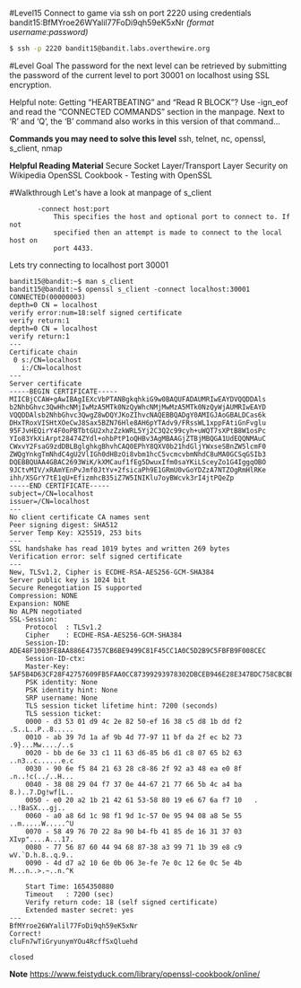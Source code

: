 #Level15
Connect to game via ssh on port 2220 using credentials bandit15:BfMYroe26WYalil77FoDi9qh59eK5xNr
_(format username:password)_
```sh
$ ssh -p 2220 bandit15@bandit.labs.overthewire.org
```

#Level Goal
The password for the next level can be retrieved by submitting the password of the current level to port 30001 on localhost using SSL encryption.

Helpful note: Getting “HEARTBEATING” and “Read R BLOCK”? Use -ign_eof and read the “CONNECTED COMMANDS” section in the manpage. Next to ‘R’ and ‘Q’, the ‘B’ command also works in this version of that command…

**Commands you may need to solve this level**
ssh, telnet, nc, openssl, s_client, nmap

**Helpful Reading Material**
Secure Socket Layer/Transport Layer Security on Wikipedia
OpenSSL Cookbook - Testing with OpenSSL

#Walkthrough
Let's have a look at manpage of s_client
```
       -connect host:port
           This specifies the host and optional port to connect to. If not
           specified then an attempt is made to connect to the local host on
           port 4433.
```
Lets try connecting to localhost port 30001
```
bandit15@bandit:~$ man s_client
bandit15@bandit:~$ openssl s_client -connect localhost:30001
CONNECTED(00000003)
depth=0 CN = localhost
verify error:num=18:self signed certificate
verify return:1
depth=0 CN = localhost
verify return:1
---
Certificate chain
 0 s:/CN=localhost
   i:/CN=localhost
---
Server certificate
-----BEGIN CERTIFICATE-----
MIICBjCCAW+gAwIBAgIEXcVbPTANBgkqhkiG9w0BAQUFADAUMRIwEAYDVQQDDAls
b2NhbGhvc3QwHhcNMjIwMzA5MTk0NzQyWhcNMjMwMzA5MTk0NzQyWjAUMRIwEAYD
VQQDDAlsb2NhbGhvc3QwgZ8wDQYJKoZIhvcNAQEBBQADgY0AMIGJAoGBALDCas6k
DHxTRoxVISHtXOeCwJ8Sax5BZN76Hle8AH6pYTAdv9/FRssWL1xppFAtiGnFvglu
95FJvHEQirY4F0oPBTbtGU2xhzZzkWRL5Yj2C3Q2c99cyh+uWQT7sXPtB8W1osPc
YIo83YkXiArpt28474ZYdl+ohbPtP1oQHBv3AgMBAAGjZTBjMBQGA1UdEQQNMAuC
CWxvY2FsaG9zdDBLBglghkgBhvhCAQ0EPhY8QXV0b21hdGljYWxseSBnZW5lcmF0
ZWQgYnkgTmNhdC4gU2VlIGh0dHBzOi8vbm1hcC5vcmcvbmNhdC8uMA0GCSqGSIb3
DQEBBQUAA4GBAC2693WiK/kXMCauf1fEg5DwuxIfm0saYKiLSceyZo1G4IggqOBO
9JCtvMIV/xRAmYEnPvJmf0JtYv+2fsicaPh9E1GRmU0vGoYDZzA7NTZOgRmHlRKe
ihh/XSGrY7tE1qU+EfizmhcB35iZ7W5INIKlu7oyBWcvk3rI4jtPQeZp
-----END CERTIFICATE-----
subject=/CN=localhost
issuer=/CN=localhost
---
No client certificate CA names sent
Peer signing digest: SHA512
Server Temp Key: X25519, 253 bits
---
SSL handshake has read 1019 bytes and written 269 bytes
Verification error: self signed certificate
---
New, TLSv1.2, Cipher is ECDHE-RSA-AES256-GCM-SHA384
Server public key is 1024 bit
Secure Renegotiation IS supported
Compression: NONE
Expansion: NONE
No ALPN negotiated
SSL-Session:
    Protocol  : TLSv1.2
    Cipher    : ECDHE-RSA-AES256-GCM-SHA384
    Session-ID: ADE48F1003FE8AA886E47357CB6BE9499C81F45CC1A0C5D2B9C5FBFB9F008CEC
    Session-ID-ctx: 
    Master-Key: 5AF5B4D63CF28F42757609FB5FAA0CC87399293978302DBCEB946E28E347BDC758CBCBB3B262DED09FFCB5115D439679
    PSK identity: None
    PSK identity hint: None
    SRP username: None
    TLS session ticket lifetime hint: 7200 (seconds)
    TLS session ticket:
    0000 - d3 53 01 d9 4c 2e 82 50-ef 16 38 c5 d8 1b dd f2   .S..L..P..8.....
    0010 - ab 39 7d 1a af 9b 4d 77-97 11 bf da 2f ec b2 73   .9}...Mw..../..s
    0020 - bb de 6e 33 c1 11 63 d6-85 b6 d1 c8 07 65 b2 63   ..n3..c......e.c
    0030 - 90 6e f5 84 21 63 28 c8-86 2f 92 a3 48 ea e0 8f   .n..!c(../..H...
    0040 - 38 08 29 04 f7 37 0e 44-67 21 77 66 5b 4c a4 ba   8.)..7.Dg!wf[L..
    0050 - e0 20 a2 1b 21 42 61 53-58 80 19 e6 67 6a f7 10   . ..!BaSX...gj..
    0060 - a0 a8 6d 1c 98 f1 9d 1c-57 0e 95 94 08 a8 5e 55   ..m.....W.....^U
    0070 - 58 49 76 70 22 8a 90 b4-fb 41 85 de 16 31 37 03   XIvp"....A...17.
    0080 - 77 56 87 60 44 94 68 87-38 a3 99 71 1b 39 e8 c9   wV.`D.h.8..q.9..
    0090 - 4d d7 a2 10 6e 0b 06 3e-fe 7e 0c 12 6e 0c 5e 4b   M...n..>.~..n.^K

    Start Time: 1654350880
    Timeout   : 7200 (sec)
    Verify return code: 18 (self signed certificate)
    Extended master secret: yes
---
BfMYroe26WYalil77FoDi9qh59eK5xNr
Correct!
cluFn7wTiGryunymYOu4RcffSxQluehd

closed
```

**Note**
https://www.feistyduck.com/library/openssl-cookbook/online/
